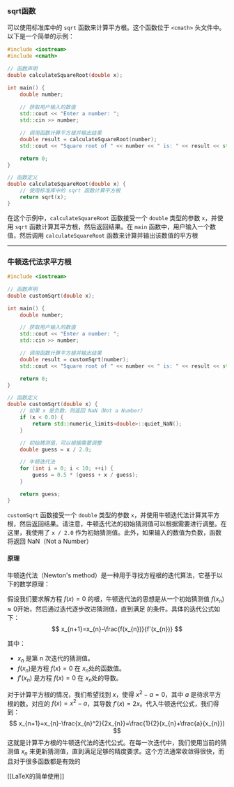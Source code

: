 ### sqrt函数
可以使用标准库中的 `sqrt` 函数来计算平方根。这个函数位于 `<cmath>` 头文件中。以下是一个简单的示例：
```cpp
#include <iostream>
#include <cmath>

// 函数声明
double calculateSquareRoot(double x);

int main() {
    double number;
    
    // 获取用户输入的数值
    std::cout << "Enter a number: ";
    std::cin >> number;

    // 调用函数计算平方根并输出结果
    double result = calculateSquareRoot(number);
    std::cout << "Square root of " << number << " is: " << result << std::endl;

    return 0;
}

// 函数定义
double calculateSquareRoot(double x) {
    // 使用标准库中的 sqrt 函数计算平方根
    return sqrt(x);
}
```
在这个示例中，`calculateSquareRoot` 函数接受一个 `double` 类型的参数 `x`，并使用 `sqrt` 函数计算其平方根，然后返回结果。在 `main` 函数中，用户输入一个数值，然后调用 `calculateSquareRoot` 函数来计算并输出该数值的平方根

---
### 牛顿迭代法求平方根
```cpp
#include <iostream>

// 函数声明
double customSqrt(double x);

int main() {
    double number;

    // 获取用户输入的数值
    std::cout << "Enter a number: ";
    std::cin >> number;

    // 调用函数计算平方根并输出结果
    double result = customSqrt(number);
    std::cout << "Square root of " << number << " is: " << result << std::endl;

    return 0;
}

// 函数定义
double customSqrt(double x) {
    // 如果 x 是负数，则返回 NaN（Not a Number）
    if (x < 0.0) {
        return std::numeric_limits<double>::quiet_NaN();
    }

    // 初始猜测值，可以根据需要调整
    double guess = x / 2.0;

    // 牛顿迭代法
    for (int i = 0; i < 10; ++i) {
        guess = 0.5 * (guess + x / guess);
    }

    return guess;
}
```

`customSqrt` 函数接受一个 `double` 类型的参数 `x`，并使用牛顿迭代法计算其平方根，然后返回结果。请注意，牛顿迭代法的初始猜测值可以根据需要进行调整。在这里，我使用了 `x / 2.0` 作为初始猜测值。此外，如果输入的数值为负数，函数将返回 NaN（Not a Number）

#### 原理
牛顿迭代法（Newton's method）是一种用于寻找方程根的迭代算法，它基于以下的数学原理：

假设我们要求解方程 $f(x) = 0$ 的根，牛顿迭代法的思想是从一个初始猜测值 $f(x_{n})\approx {0}$开始，然后通过迭代逐步改进猜测值，直到满足  的条件。具体的迭代公式如下：
$$
x_{n+1}=x_{n}-\frac{f(x_{n})}{f'(x_{n})}
$$

其中：

- $x_{n}$ 是第 n 次迭代的猜测值。
- $f(x_{n})$是方程 $f(x) = 0$ 在 $x_{n}$​ 处的函数值。
- $f'(x_{n})$ 是方程 $f(x) = 0$ 在 $x_{n}$​ 处的导数。

对于计算平方根的情况，我们希望找到 $x$，使得 $x^2-a=0$，其中 $a$ 是待求平方根的数。对应的 $f(x)=x^2-a$，其导数 $f'(x)=2x$。代入牛顿迭代公式，我们得到：
$$
x_{n+1}=x_{n}-\frac{x_{n}^2}{2x_{n}}=\frac{1}{2}(x_{n}+\frac{a}{x_{n}})
$$
这就是计算平方根的牛顿迭代法的迭代公式。在每一次迭代中，我们使用当前的猜测值 $x_{n}$ 来更新猜测值，直到满足足够的精度要求。这个方法通常收敛得很快，而且对于很多函数都是有效的

[[LaTeX的简单使用]]